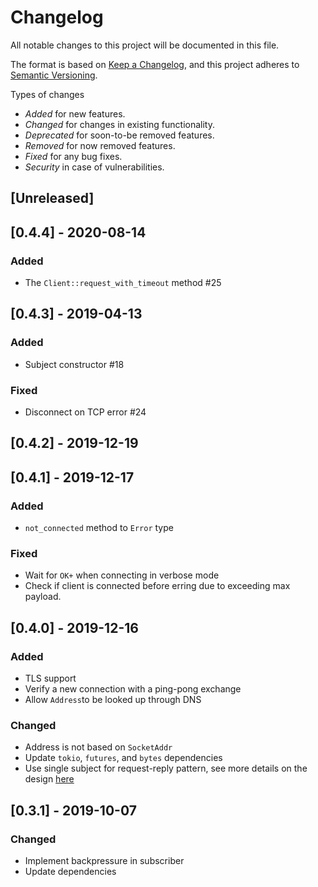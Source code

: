 # Changelog

All notable changes to this project will be documented in this file.

The format is based on [Keep a Changelog](https://keepachangelog.com/en/1.0.0/),
and this project adheres to [Semantic Versioning](https://semver.org/spec/v2.0.0.html).

Types of changes
* _Added_ for new features.
* _Changed_ for changes in existing functionality.
* _Deprecated_ for soon-to-be removed features.
* _Removed_ for now removed features.
* _Fixed_ for any bug fixes.
* _Security_ in case of vulnerabilities.


## [Unreleased]

## [0.4.4] - 2020-08-14

### Added
- The `Client::request_with_timeout` method #25

## [0.4.3] - 2019-04-13

### Added
- Subject constructor #18

### Fixed
- Disconnect on TCP error #24

## [0.4.2] - 2019-12-19

## [0.4.1] - 2019-12-17

### Added

- `not_connected` method to `Error` type

### Fixed

- Wait for `OK+` when connecting in verbose mode
- Check if client is connected before erring due to exceeding max payload.

## [0.4.0] - 2019-12-16

### Added

- TLS support
- Verify a new connection with a ping-pong exchange
- Allow `Address`to be looked up through DNS

### Changed

- Address is not based on `SocketAddr`
- Update `tokio`, `futures`, and `bytes` dependencies
- Use single subject for request-reply pattern, see more details on the design [here](https://github.com/nats-io/nats.go/issues/294)

## [0.3.1] - 2019-10-07

### Changed

- Implement backpressure in subscriber
- Update dependencies
